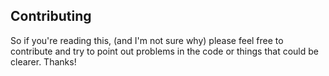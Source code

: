 ## Contributing


So if you're reading this, (and I'm not sure why) please feel free to contribute and try to point out problems in the code or things that could be clearer. Thanks!
